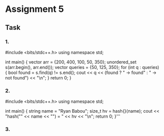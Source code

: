 # Assignment 5
## Task
### 1.
#include <bits/stdc++.h>
using namespace std;

int main() {
vector<int> arr = {200, 400, 100, 50, 350};
unordered_set<int> s(arr.begin(), arr.end());
vector<int> queries = {50, 125, 350};
for (int q : queries) {
bool found = s.find(q) != s.end();
cout << q << (found ? " -> found" : " -> not found") << "\n";
}
return 0;
}
### 2.
#include <bits/stdc++.h>
using namespace std;

int main() {
    string name = "Ryan Babou";
    size_t hv = hash<string>{}(name);
    cout << "hash(\"" << name << "\") = " << hv << "\n";
    return 0;
}'''
### 3.

